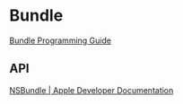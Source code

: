 # Bundle

[Bundle Programming Guide](https://developer.apple.com/library/archive/documentation/CoreFoundation/Conceptual/CFBundles/Introduction/Introduction.html)

## API

[NSBundle | Apple Developer Documentation](https://developer.apple.com/documentation/foundation/nsbundle)
